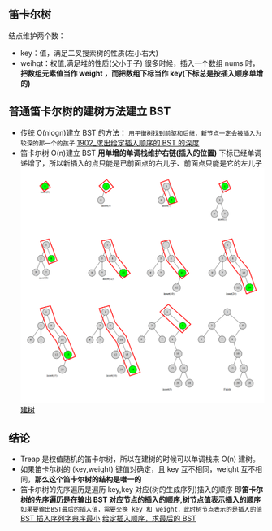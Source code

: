## 笛卡尔树

结点维护两个数：

- key：值，满足二叉搜索树的性质(左小右大)
- weihgt：权值,满足堆的性质(父小于子)
  很多时候，插入一个数组 nums 时，
  **把数组元素值当作 weight ，而把数组下标当作 key(下标总是按插入顺序单增的)**

## 普通笛卡尔树的建树方法建立 BST

- 传统 O(nlogn)建立 BST 的方法：
  `用平衡树找到前驱和后继，新节点一定会被插入为较深的那一个的孩子`
  [1902\_求出给定插入顺序的 BST 的深度](../../../../../../../../../E:/test/js/%E7%AE%97%E6%B3%95/js/js-algorithm/4_set/%E6%9C%89%E5%BA%8F%E9%9B%86%E5%90%88/1902_%E6%B1%82%E5%87%BA%E7%BB%99%E5%AE%9A%E6%8F%92%E5%85%A5%E9%A1%BA%E5%BA%8F%E7%9A%84BST%E7%9A%84%E6%B7%B1%E5%BA%A6-sortedDict.py)
- 笛卡尔树 O(n)建立 BST
  **用单增的单调栈维护右链(插入的位置)**
  下标已经单调递增了，所以新插入的点只能是已前面点的右儿子、前面点只能是它的左儿子
  ![1668075115857](image/note/1668075115857.png)
  [建树](../../../../../../../../../E:/test/js/%E7%AE%97%E6%B3%95/js/js-algorithm/1_stack/%E5%8D%95%E8%B0%83%E6%A0%88/%E7%AC%9B%E5%8D%A1%E5%B0%94%E6%A0%91/1902.%20%E7%BB%99%E5%AE%9A%E4%BA%8C%E5%8F%89%E6%90%9C%E7%B4%A2%E6%A0%91%E7%9A%84%E6%8F%92%E5%85%A5%E9%A1%BA%E5%BA%8F%E6%B1%82%E6%B7%B1%E5%BA%A6.py)

## 结论

- Treap 是权值随机的笛卡尔树，所以在建树的时候可以单调栈来 O(n) 建树。
- 如果笛卡尔树的 (key,weight) 键值对确定，且 key 互不相同，weight 互不相同，**那么这个笛卡尔树的结构是唯一的**
- 笛卡尔树的先序遍历是遍历 key,key 对应(树的生成序列)插入的顺序
  即**笛卡尔树的先序遍历是在输出 BST 对应节点的插入的顺序,树节点值表示插入的顺序**
  `如果要输出BST最后的插入值，需要交换 key 和 weight，此时树节点表示的是插入的值`
  [BST 插入序列字典序最小](../../../../../../../../../E:/test/js/%E7%AE%97%E6%B3%95/js/js-algorithm/1_stack/%E5%8D%95%E8%B0%83%E6%A0%88/%E7%AC%9B%E5%8D%A1%E5%B0%94%E6%A0%91/%E6%A0%91%E7%9A%84%E5%BA%8F.py)
  [给定插入顺序，求最后的 BST](../../../../../../../../../E:/test/js/%E7%AE%97%E6%B3%95/js/js-algorithm/1_stack/%E5%8D%95%E8%B0%83%E6%A0%88/%E7%AC%9B%E5%8D%A1%E5%B0%94%E6%A0%91/1902.%20%E7%BB%99%E5%AE%9A%E4%BA%8C%E5%8F%89%E6%90%9C%E7%B4%A2%E6%A0%91%E7%9A%84%E6%8F%92%E5%85%A5%E9%A1%BA%E5%BA%8F%E6%B1%82%E6%B7%B1%E5%BA%A6.py)
